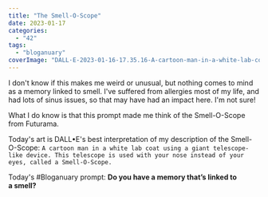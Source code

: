 ```yaml
---
title: "The Smell-O-Scope"
date: 2023-01-17
categories: 
  - "42"
tags: 
  - "bloganuary"
coverImage: "DALL·E-2023-01-16-17.35.16-A-cartoon-man-in-a-white-lab-coat-using-a-giant-telescope-like-device.-This-telescope-is-used-with-your-nose-instead-of-your-eyes-called-a-Smell-O-Sc.png"
---
```


I don't know if this makes me weird or unusual, but nothing comes to mind as a memory linked to smell. I've suffered from allergies most of my life, and had lots of sinus issues, so that may have had an impact here. I'm not sure!

What I do know is that this prompt made me think of the Smell-O-Scope from Futurama.

Today's art is DALL•E's best interpretation of my description of the Smell-O-Scope: `A cartoon man in a white lab coat using a giant telescope-like device. This telescope is used with your nose instead of your eyes, called a Smell-O-Scope.`

Today's #Bloganuary prompt: **Do you have a memory that’s linked to a smell?**
